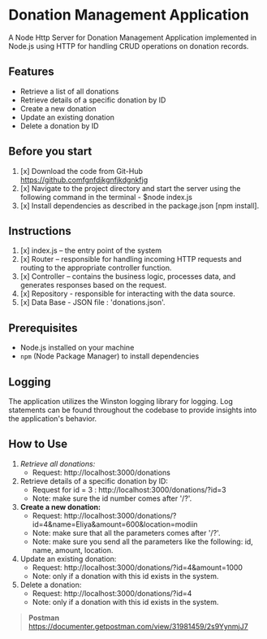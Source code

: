 # Donation Management Application

A Node Http Server for Donation Management Application implemented in Node.js using HTTP for handling CRUD operations on donation records.

## Features

- Retrieve a list of all donations
- Retrieve details of a specific donation by ID
- Create a new donation
- Update an existing donation
- Delete a donation by ID

## Before you start
1. [x] Download the code from Git-Hub https://github.comfgnfdjkgnfjkdgnkfjg
2. [x] Navigate to the project directory and start the server using the following command in the      terminal - $node index.js
3. [x] Install dependencies as described in the package.json [npm install].

## Instructions
1. [x] index.js  – the entry point of the system
2. [x] Router – responsible for handling incoming HTTP requests and routing to the appropriate controller function.
3. [x] Controller – contains the business logic, processes data, and generates responses based on the request.
4. [x] Repository - responsible for interacting with the data source.
5. [x] Data Base - JSON file : 'donations.json'.


## Prerequisites

- Node.js installed on your machine
- `npm` (Node Package Manager) to install dependencies

## Logging
The application utilizes the Winston logging library for logging. Log statements can be found throughout the codebase to provide insights into the application's behavior.


## How to Use
1. *Retrieve all donations:*
   * Request: http://localhost:3000/donations
3. Retrieve details of a specific donation by ID:
   * Request for id = 3 : http://localhost:3000/donations/?id=3
   * Note: make sure the id number comes after '/?'.
4. **Create a new donation:**
   * Request: http://localhost:3000/donations/?id=4&name=Eliya&amount=600&location=modiin
   * Note: make sure that all the parameters comes after '/?'.
   * Note: make sure you send all the parameters like the following: id, name, amount, location.
5. Update an existing donation:
   * Request: http://localhost:3000/donations/?id=4&amount=1000
   * Note: only if a donation with this id exists in the system.
6. Delete a donation:
   * Request: http://localhost:3000/donations/?id=4
   * Note: only if a donation with this id exists in the system.
      
> **Postman**
> https://documenter.getpostman.com/view/31981459/2s9YynmjJ7
